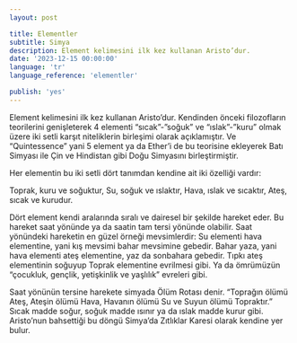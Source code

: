 ```yaml
---
layout: post

title: Elementler
subtitle: Simya
description: Element kelimesini ilk kez kullanan Aristo’dur.
date: '2023-12-15 00:00:00'
language: 'tr'
language_reference: 'elementler'

publish: 'yes'
---
```

Element kelimesini ilk kez kullanan Aristo’dur.  Kendinden önceki filozofların teorilerini genişleterek 4 elementi “sıcak”-”soğuk” ve “ıslak”-”kuru” olmak üzere iki setli karşıt niteliklerin birleşimi olarak açıklamıştır. Ve “Quintessence” yani 5 element ya da Ether’i de bu teorisine ekleyerek Batı Simyası ile Çin ve Hindistan gibi Doğu Simyasını birleştirmiştir. 

Her elementin bu iki setli dört tanımdan kendine ait iki özelliği vardır:

Toprak, kuru ve soğuktur,
Su, soğuk ve ıslaktır, 
Hava, ıslak ve sıcaktır,
Ateş, sıcak ve kurudur.

Dört element kendi aralarında sıralı ve dairesel bir şekilde hareket eder. Bu hareket saat yönünde ya da saatin tam tersi yönünde olabilir. Saat yönündeki hareketin en güzel örneği mevsimlerdir: Su elementi hava elementine, yani kış mevsimi bahar mevsimine gebedir. Bahar yaza, yani hava elementi ateş elementine, yaz da sonbahara gebedir. Tıpkı ateş elementinin soğuyup Toprak elementine evrilmesi gibi. Ya da ömrümüzün “çocukluk, gençlik, yetişkinlik ve yaşlılık” evreleri gibi. 

Saat yönünün tersine harekete simyada Ölüm Rotası denir. “Toprağın ölümü Ateş, Ateşin ölümü Hava, Havanın ölümü Su ve Suyun ölümü Topraktır.”
 Sıcak madde soğur, soğuk madde ısınır ya da ıslak madde kurur gibi. Aristo’nun bahsettiği bu döngü Simya’da Zıtlıklar Karesi olarak kendine yer bulur. 
